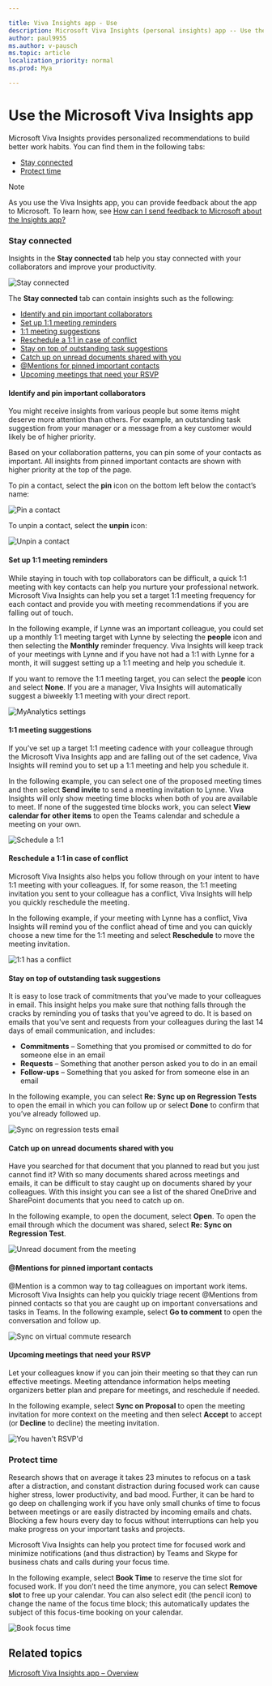```yaml
---

title: Viva Insights app - Use
description: Microsoft Viva Insights (personal insights) app -- Use the app
author: paul9955
ms.author: v-pausch
ms.topic: article
localization_priority: normal 
ms.prod: Mya

---
```


# Use the Microsoft Viva Insights app 

Microsoft Viva Insights provides personalized recommendations to build better work habits. You can find them in the following tabs:

* [Stay connected](#stay-connected) 
* [Protect time](#protect-time) 

> [!Note] 
> As you use the Viva Insights app, you can provide feedback about the app to Microsoft. To learn how, see [How can I send feedback to Microsoft about the Insights app?](teams-app-faq.md#q4-how-can-i-send-feedback-to-microsoft-about-the-viva-insights-app)

### Stay connected  

Insights in the **Stay connected** tab help you stay connected with your collaborators and improve your productivity. 

<!-- BEFORE PUBLISHING ON 4 FEB. 2021, UPDATE THIS IMAGE TO SHOW NEW BRAND NAME IN THE HEADER -->
   
   ![Stay connected](images/stay-connected.png)

The **Stay connected** tab can contain insights such as the following: 

* [Identify and pin important collaborators](#identify-and-pin-important-collaborators)  
* [Set up 1:1 meeting reminders](#set-up-11-meeting-reminders) 
* [1:1 meeting suggestions](#11-meeting-suggestions) 
* [Reschedule a 1:1 in case of conflict](#reschedule-a-11-in-case-of-conflict) 
* [Stay on top of outstanding task suggestions](#stay-on-top-of-outstanding-task-suggestions) 
* [Catch up on unread documents shared with you](#catch-up-on-unread-documents-shared-with-you) 
* [@Mentions for pinned important contacts](#-for-pinned-important-contacts) 
* [Upcoming meetings that need your RSVP](#upcoming-meetings-that-need-your-rsvp) 
 
#### Identify and pin important collaborators  

You might receive insights from various people but some items might deserve more attention than others. For example, an outstanding task suggestion from your manager or a message from a key customer would likely be of higher priority.  

Based on your collaboration patterns, you can pin some of your contacts as important. All insights from pinned important contacts are shown with higher priority at the top of the page.  

To pin a contact, select the **pin** icon on the bottom left below the contact’s name: 
   
   ![Pin a contact](Images/pin-contact.png)

To unpin a contact, select the **unpin** icon: 
   
   ![Unpin a contact](Images/unpin-contact.png)

#### Set up 1:1 meeting reminders 

While staying in touch with top collaborators can be difficult, a quick 1:1 meeting with key contacts can help you nurture your professional network. Microsoft Viva Insights can help you set a target 1:1 meeting frequency for each contact and provide  you with meeting recommendations if you are falling out of touch.  

In the following example, if Lynne was an important colleague, you could set up a monthly 1:1 meeting target with Lynne by selecting the **people** icon and then selecting the **Monthly** reminder frequency. Viva Insights will keep track of your meetings with Lynne and if you have not had a 1:1 with Lynne for a month, it will suggest setting up a 1:1 meeting and help you schedule it. 

If you want to remove the 1:1 meeting target, you can select the **people** icon and select **None**. If you are a manager, Viva Insights will automatically suggest a biweekly 1:1 meeting with your direct report.  
   
   ![MyAnalytics settings](Images/1-1-meeting-target-75-80.png)

#### 1:1 meeting suggestions 

If you’ve set up a target 1:1 meeting cadence with your colleague through the Microsoft Viva Insights app and are falling out of the set cadence, Viva Insights will remind you to set up a 1:1 meeting and help you schedule it.  

In the following example, you can select one of the proposed meeting times and then select **Send invite** to send a meeting invitation to Lynne. Viva Insights will only show meeting time blocks when both of you are available to meet. If none of the suggested time blocks work, you can select **View calendar for other items** to open the Teams calendar and schedule a meeting on your own. 
   
   ![Schedule a 1:1](Images/schedule-1-1.png)

#### Reschedule a 1:1 in case of conflict  

Microsoft Viva Insights also helps you follow through on your intent to have 1:1 meeting with your colleagues. If, for some reason, the 1:1 meeting invitation you sent to your colleague has a conflict, Viva Insights will help you quickly reschedule the meeting. 

In the following example, if your meeting with Lynne has a conflict, Viva Insights will remind you of the conflict ahead of time and you can quickly choose a new time for the 1:1 meeting and select **Reschedule** to move the meeting invitation. 
   
   ![1:1 has a conflict](Images/1-1-conflict.png)

#### Stay on top of outstanding task suggestions 

It is easy to lose track of commitments that you've made to your colleagues in email. This insight helps you make sure that nothing falls through the cracks by reminding you of tasks that you've agreed to do. It is based on emails that you've sent and requests from your colleagues during the last 14 days of email communication, and includes: 

* **Commitments** &ndash; Something that you promised or committed to do for someone else in an email 
* **Requests** &ndash; Something that another person asked you to do in an email 
* **Follow-ups** &ndash; Something that you asked for from someone else in an email 

In the following example, you can select **Re: Sync up on Regression Tests** to open the email in which you can follow up or select **Done** to confirm that you’ve already followed up.  
   
   ![Sync on regression tests email](Images/sync-up.png)

#### Catch up on unread documents shared with you 

Have you searched for that document that you planned to read but you just cannot find it? With so many documents shared across meetings and emails, it can be difficult to stay caught up on documents shared by your colleagues. With this insight you can see a list of the shared OneDrive and SharePoint documents that you need to catch up on.  

In the following example, to open the document, select **Open**. To open the email through which the document was shared, select **Re: Sync on Regression Test**. 
   
   ![Unread document from the meeting](Images/unread-doc.png)

#### @Mentions for pinned important contacts 

@Mention is a common way to tag colleagues on important work items. Microsoft Viva Insights can help you quickly triage recent @Mentions from pinned contacts so that you are caught up on important conversations and tasks in Teams. In the following example, select **Go to comment** to open the conversation and follow up. 
   
   ![Sync on virtual commute research](Images/sync-virtual.png)

#### Upcoming meetings that need your RSVP 

Let your colleagues know if you can join their meeting so that they can run effective meetings. Meeting attendance information helps meeting organizers better plan and prepare for meetings, and reschedule if needed.  

In the following example, select **Sync on Proposal** to open the meeting invitation for more context on the meeting and then select **Accept** to accept (or **Decline** to decline) the meeting invitation. 
   
   ![You haven't RSVP'd](Images/havent-rsvpd.png)

### Protect time 

Research shows that on average it takes 23 minutes to refocus on a task after a distraction, and constant distraction during focused work can cause higher stress, lower productivity, and bad mood. Further, it can be hard to go deep on challenging work if you have only small chunks of time to focus between meetings or are easily distracted by incoming emails and chats. Blocking a few hours every day to focus without interruptions can help you make progress on your important tasks and projects. 

Microsoft Viva Insights can help you protect time for focused work and minimize notifications (and thus distraction) by Teams and Skype for business chats and calls during your focus time. 

In the following example, select **Book Time** to reserve the time slot for focused work. If you don’t need the time anymore, you can select **Remove slot** to free up your calendar. You can also select edit (the pencil icon) to change the name of the focus time block; this automatically updates the subject of this focus-time booking on your calendar. 
   
![Book focus time](Images/book-time-2.png)   

## Related topics

[Microsoft Viva Insights app &ndash; Overview](teams-app.md)

 